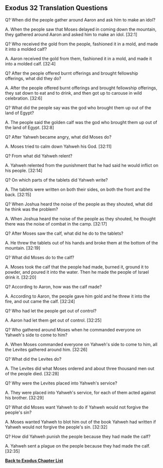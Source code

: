 ## Exodus 32 Translation Questions ##

Q? When did the people gather around Aaron and ask him to make an idol?

A. When the people saw that Moses delayed in coming down the mountain, they gathered around Aaron and asked him to make an idol. [32:1]

Q? Who received the gold from the people, fashioned it in a mold, and made it into a molded calf?

A. Aaron received the gold from them, fashioned it in a mold, and made it into a molded calf. [32:4]

Q? After the people offered burnt offerings and brought fellowship offerings, what did they do?

A. After the people offered burnt offerings and brought fellowship offerings, they sat down to eat and to drink, and then got up to carouse in wild celebration. [32:6]

Q? What did the people say was the god who brought them up out of the land of Egypt?

A. The people said the golden calf was the god who brought them up out of the land of Egypt. [32:8]

Q? After Yahweh became angry, what did Moses do?

A. Moses tried to calm down Yahweh his God. [32:11]

Q? From what did Yahweh relent?

A. Yahweh relented from the punishment that he had said he would inflict on his people. [32:14]

Q? On which parts of the tablets did Yahweh write?

A. The tablets were written on both their sides, on both the front and the back. [32:15]

Q? When Joshua heard the noise of the people as they shouted, what did he think was the problem?

A. When Joshua heard the noise of the people as they shouted, he thought there was the noise of combat in the camp. [32:17]

Q? After Moses saw the calf, what did he do to the tablets?

A. He threw the tablets out of his hands and broke them at the bottom of the mountain. [32:19]

Q? What did Moses do to the calf?

A. Moses took the calf that the people had made, burned it, ground it to powder, and poured it into the water. Then he made the people of Israel drink it. [32:20]

Q? According to Aaron, how was the calf made?

A. According to Aaron, the people gave him gold and he threw it into the fire, and out came the calf. [32:24]

Q? Who had let the people get out of control?

A. Aaron had let them get out of control. [32:25]

Q? Who gathered around Moses when he commanded everyone on Yahweh's side to come to him?

A. When Moses commanded everyone on Yahweh's side to come to him, all the Levites gathered around him. [32:26]

Q? What did the Levites do?

A. The Levites did what Moses ordered and about three thousand men  out of the people died. [32:28]

Q? Why were the Levites placed into Yahweh's service?

A. They were placed into Yahweh's service, for each of them acted against his brother. [32:29]

Q? What did Moses want Yahweh to do if Yahweh would not forgive the people's sin?

A. Moses wanted Yahweh to blot him out of the book Yahweh had written if Yahweh would not forgive the people's sin. [32:32]

Q? How did Yahweh punish the people because they had made the calf?

A. Yahweh sent a plague on the people because they had made the calf. [32:35]

__[Back to Exodus Chapter List](./)__

